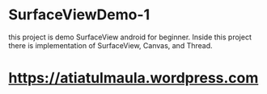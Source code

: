 SurfaceViewDemo-1
=================

this project is demo SurfaceView android for beginner. Inside this project there is implementation of SurfaceView, Canvas, and Thread.

https://atiatulmaula.wordpress.com
==================================
